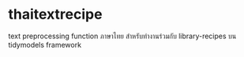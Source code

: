 # thaitextrecipe
text preprocessing function ภาษาไทย สำหรับทำงานร่วมกับ library-recipes บน tidymodels framework
